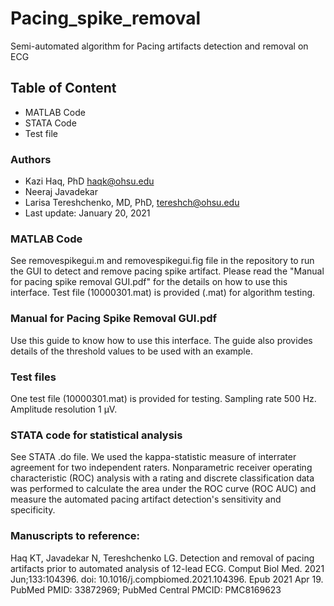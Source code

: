 # Pacing_spike_removal
Semi-automated algorithm for Pacing artifacts detection and removal on ECG
## Table of Content
  - MATLAB Code
  - STATA Code 
  - Test file 
  
### Authors
- Kazi Haq, PhD <haqk@ohsu.edu> 
- Neeraj Javadekar
- Larisa Tereshchenko, MD, PhD, <tereshch@ohsu.edu>
- Last update: January 20, 2021
  
### MATLAB Code
See removespikegui.m and removespikegui.fig file in the repository to run the GUI to detect and remove pacing spike artifact. Please read the "Manual for pacing spike removal GUI.pdf" for the details on how to use this interface. Test file (10000301.mat) is provided (.mat) for algorithm testing.

### Manual for Pacing Spike Removal GUI.pdf
Use this guide to know how to use this interface. The guide also provides details of the threshold values to be used with an example. 

### Test files
One test file (10000301.mat) is provided for testing. Sampling rate 500 Hz. Amplitude resolution 1 µV.

### STATA code for statistical analysis
See STATA .do file. We used the kappa-statistic measure of interrater agreement for two independent raters. Nonparametric receiver operating characteristic (ROC) analysis with a rating and discrete classification data was performed to calculate the area under the ROC curve (ROC AUC) and measure the automated pacing artifact detection's sensitivity and specificity.

### Manuscripts to reference:
Haq KT, Javadekar N, Tereshchenko LG. Detection and removal of pacing artifacts prior to automated analysis of 12-lead ECG. Comput Biol Med. 2021 Jun;133:104396. doi: 10.1016/j.compbiomed.2021.104396. Epub 2021 Apr 19. PubMed PMID: 33872969; PubMed Central PMCID: PMC8169623
